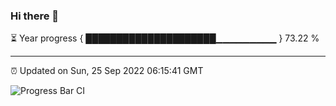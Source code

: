 ### Hi there 👋

⏳ Year progress { █████████████████████▁▁▁▁▁▁▁▁▁ } 73.22 %

---

⏰ Updated on Sun, 25 Sep 2022 06:15:41 GMT

![Progress Bar CI](https://github.com/Shyam-Makwana/GitHub-Actions-Demo/workflows/Progress%20Bar%20CI/badge.svg)
